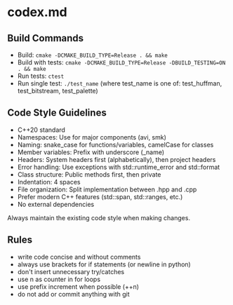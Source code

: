 # codex.md

## Build Commands
- Build: `cmake -DCMAKE_BUILD_TYPE=Release . && make`
- Build with tests: `cmake -DCMAKE_BUILD_TYPE=Release -DBUILD_TESTING=ON . && make`
- Run tests: `ctest`
- Run single test: `./test_name` (where test_name is one of: test_huffman, test_bitstream, test_palette)

## Code Style Guidelines
- C++20 standard
- Namespaces: Use for major components (avi, smk)
- Naming: snake_case for functions/variables, camelCase for classes
- Member variables: Prefix with underscore (_name)
- Headers: System headers first (alphabetically), then project headers
- Error handling: Use exceptions with std::runtime_error and std::format
- Class structure: Public methods first, then private
- Indentation: 4 spaces
- File organization: Split implementation between .hpp and .cpp
- Prefer modern C++ features (std::span, std::ranges, etc.)
- No external dependencies

Always maintain the existing code style when making changes.

## Rules

- write code concise and without comments
- always use brackets for if statements (or newline in python)
- don't insert unnecessary try/catches
- use n as counter in for loops
- use prefix increment when possible (++n)
- do not add or commit anything with git

